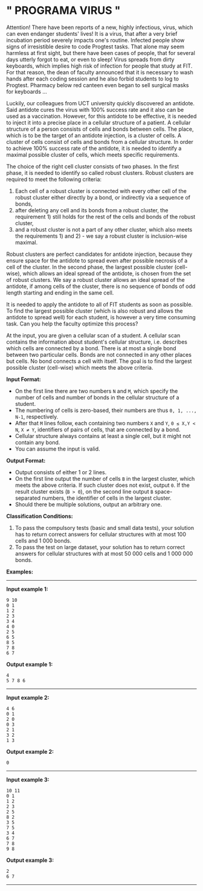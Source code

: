 # " PROGRAMA VIRUS "


Attention! There have been reports of a new, highly infectious, virus, which can even endanger students' lives! It is a virus, that after a very brief incubation period severely impacts one's routine. Infected people show signs of irresistible desire to code Progtest tasks. That alone may seem harmless at first sight, but there have been cases of people, that for several days utterly forgot to eat, or even to sleep! Virus spreads from dirty keyboards, which implies high risk of infection for people that study at FIT. For that reason, the dean of faculty announced that it is necessary to wash hands after each coding session and he also forbid students to log to Progtest. Pharmacy below red canteen even began to sell surgical masks for keyboards ...

Luckily, our colleagues from UCT university quickly discovered an antidote. Said antidote cures the virus with 100% success rate and it also can be used as a vaccination. However, for this antidote to be effective, it is needed to inject it into a precise place in a cellular structure of a patient. A cellular structure of a person consists of cells and bonds between cells. The place, which is to be the target of an antidote injection, is a cluster of cells. A cluster of cells consist of cells and bonds from a cellular structure. In order to achieve 100% success rate of the antidote, it is needed to identify a maximal possible cluster of cells, which meets specific requirements.

The choice of the right cell cluster consists of two phases. In the first phase, it is needed to identify so called robust clusters. Robust clusters are required to meet the following criteria:

1.  Each cell of a robust cluster is connected with every other cell of the robust cluster either directly by a bond, or indirectly via a sequence of bonds,
2.  after deleting any cell and its bonds from a robust cluster, the requirement 1) still holds for the rest of the cells and bonds of the robust cluster,
3.  and a robust cluster is not a part of any other cluster, which also meets the requirements 1) and 2) - we say a robust cluster is inclusion-wise maximal.

Robust clusters are perfect candidates for antidote injection, because they ensure space for the antidote to spread even after possible necrosis of a cell of the cluster. In the second phase, the largest possible cluster (cell-wise), which allows an ideal spread of the antidote, is chosen from the set of robust clusters. We say a robust cluster allows an ideal spread of the antidote, if among cells of the cluster, there is no sequence of bonds of odd length starting and ending in the same cell.

It is needed to apply the antidote to all of FIT students as soon as possible. To find the largest possible cluster (which is also robust and allows the antidote to spread well) for each student, is however a very time consuming task. Can you help the faculty optimize this process?

At the input, you are given a cellular scan of a student. A cellular scan contains the information about student's cellular structure, i.e. describes which cells are connected by a bond. There is at most a single bond between two particular cells. Bonds are not connected in any other places but cells. No bond connects a cell with itself. The goal is to find the largest possible cluster (cell-wise) which meets the above criteria.

**Input Format:**

-   On the first line there are two numbers `N` and `M`, which specify the number of cells and number of bonds in the cellular structure of a student.
-   The numbering of cells is zero-based, their numbers are thus `0, 1, ..., N-1`, respectively.
-   After that `M` lines follow, each containing two numbers `X` and `Y`, `0 ≤ X,Y < N`, `X ≠ Y`, identifiers of pairs of cells, that are connected by a bond.
-   Cellular structure always contains at least a single cell, but it might not contain any bond.
-   You can assume the input is valid.

**Output Format:**

-   Output consists of either 1 or 2 lines.
-   On the first line output the number of cells `B` in the largest cluster, which meets the above criteria. If such cluster does not exist, output `0`. If the result cluster exists (`B > 0`), on the second line output `B` space-separated numbers, the identifier of cells in the largest cluster.
-   Should there be multiple solutions, output an arbitrary one.

**Classification Conditions:**

1.  To pass the compulsory tests (basic and small data tests), your solution has to return correct answers for cellular structures with at most 100 cells and 1 000 bonds.
2.  To pass the test on large dataset, your solution has to return correct answers for cellular structures with at most 50 000 cells and 1 000 000 bonds.

**Examples:**

* * * * *

**Input example 1:**

    9 10
    0 1
    1 2
    2 3
    3 4
    4 0
    2 5
    6 5
    8 5
    7 8
    6 7

**Output example 1:**

    4
    5 7 8 6

* * * * *

**Input example 2:**

    4 6
    0 1
    2 0
    0 3
    2 1
    3 2
    1 3

**Output example 2:**

    0

* * * * *

**Input example 3:**

    10 11
    0 1
    1 2
    2 3
    2 5
    8 2
    3 5
    7 5
    3 4
    6 7
    7 8
    9 8

**Output example 3:**

    2
    6 7

* * * * *
